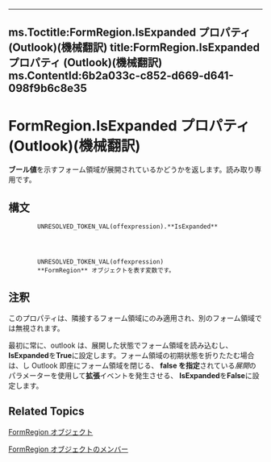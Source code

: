 

---
ms.Toctitle:FormRegion.IsExpanded プロパティ (Outlook)(機械翻訳)
title:FormRegion.IsExpanded プロパティ (Outlook)(機械翻訳)
ms.ContentId:6b2a033c-c852-d669-d641-098f9b6c8e35
---
# FormRegion.IsExpanded プロパティ (Outlook)(機械翻訳)




**ブール値**を示すフォーム領域が展開されているかどうかを返します。読み取り専用です。

## 構文

            UNRESOLVED_TOKEN_VAL(offexpression).**IsExpanded**




            UNRESOLVED_TOKEN_VAL(offexpression)
            **FormRegion** オブジェクトを表す変数です。



## 注釈
このプロパティは、隣接するフォーム領域にのみ適用され、別のフォーム領域では無視されます。



最初に常に、outlook は、展開した状態でフォーム領域を読み込むし、 **IsExpanded**を**True**に設定します。フォーム領域の初期状態を折りたたむ場合は、し Outlook 即座にフォーム領域を閉じる、 **false を指定**されている*展開*のパラメーターを使用して**拡張**イベントを発生させる、 **IsExpanded**を**False**に設定します。



## Related Topics

[FormRegion オブジェクト](3a0b83eb-4076-9cb3-86a9-68f9e44df89f.md)

[FormRegion オブジェクトのメンバー](eb4ff750-2911-8f8d-2ef0-c3f5e7adf4e0.md)




